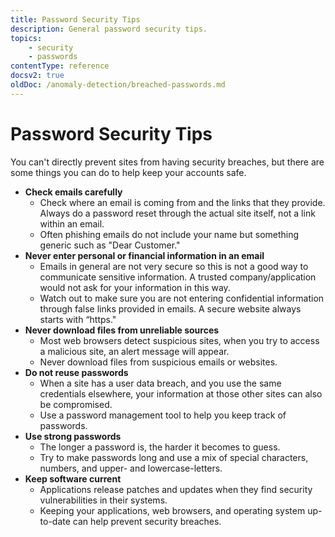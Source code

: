 ```yaml
---
title: Password Security Tips
description: General password security tips.
topics:
    - security
    - passwords
contentType: reference
docsv2: true
oldDoc: /anomaly-detection/breached-passwords.md
---
```


# Password Security Tips

You can't directly prevent sites from having security breaches, but there are some things you can do to help keep your accounts safe.

* **Check emails carefully** 
   + Check where an email is coming from and the links that they provide. Always do a password reset through the actual site itself, not a link within an email.
   + Often phishing emails do not include your name but something generic such as "Dear Customer."  
*  **Never enter personal or financial information in an email** 
   + Emails in general are not very secure so this is not a good way to communicate sensitive information. A trusted company/application would not ask for your information in this way. 
   + Watch out to make sure you are not entering confidential information through false links provided in emails. A secure website always starts with “https."
* **Never download files from unreliable sources**
   + Most web browsers detect suspicious sites, when you try to access a malicious site, an alert message will appear. 
   + Never download files from suspicious emails or websites.
* **Do not reuse passwords**
   + When a site has a user data breach, and you use the same credentials elsewhere, your information at those other sites can also be compromised. 
   + Use a password management tool to help you keep track of passwords.
* **Use strong passwords**
   + The longer a password is, the harder it becomes to guess. 
   + Try to make passwords long and use a mix of special characters, numbers, and upper- and lowercase-letters.
* **Keep software current**
   + Applications release patches and updates when they find security vulnerabilities in their systems. 
   + Keeping your applications, web browsers, and operating system up-to-date can help prevent security breaches.